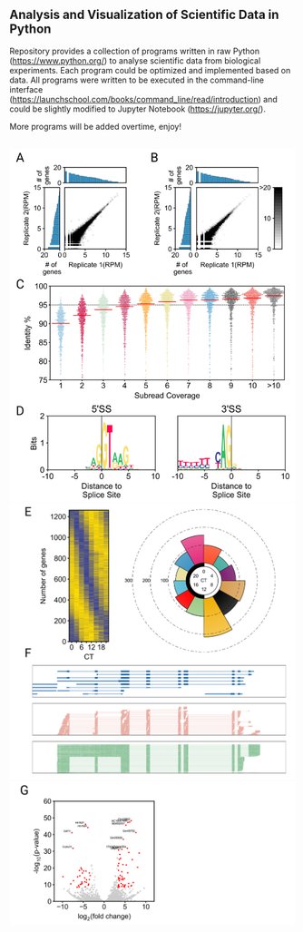 ## Analysis and Visualization of Scientific Data in Python

Repository provides a collection of programs written in raw Python (https://www.python.org/)
to analyse scientific data from biological experiments. Each program could be optimized and 
implemented based on data. All programs were written to be executed in the command-line interface
(https://launchschool.com/books/command_line/read/introduction) and could be slightly modified to
Jupyter Notebook (https://jupyter.org/).

More programs will be added overtime, enjoy!

<br>
<img src="https://github.com/caeareva/AVSDP/blob/98d03dd6b07dc7fda3eea6641f1007225dc53259/summary_figure_1.png"
<br>
<img src="https://github.com/caeareva/AVSDP/blob/3f1dcf35e171c54e0d73d1ee58abb4ae775f06d4/summary_figure_2.png"
<br>
<img src="https://github.com/caeareva/AVSDP/blob/ff168211905ba15af3ad68076a36c2f3bfe19a5f/summary_figure_3.png"
<br>
